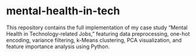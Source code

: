 # mental-health-in-tech
This repository contains the full implementation of my case study “Mental Health in Technology-related Jobs,” featuring data preprocessing, one-hot encoding, variance filtering, k-Means clustering, PCA visualization, and feature importance analysis using Python.
